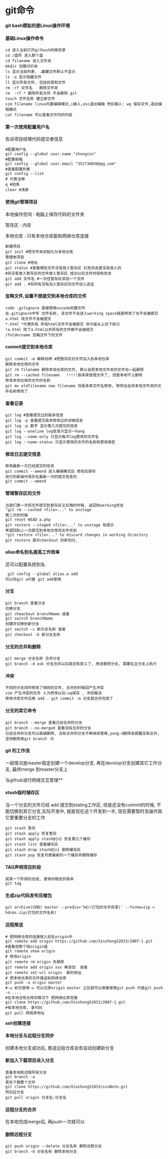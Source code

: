 # git命令

**git bash模拟的是Linux操作环境**

#### **基础Linux操作命令**

````linux
cd 进入当前打开gitbush的根目录
cd /盘符 进入那个盘
cd filaname 进入文件夹
mkdir 创建问价夹
ls 显示当前列表. .赢藏文件默认不显示
ls -a 显示隐藏文件
ll 显示所有文件, 包括目录和文件
rm -rf 文件名   删除文件夹 
rm  -rf * 删除所有文件 不会删除.git
touch 文件名称 建立新文件
vim filename linux内置编辑模式,i输入,esc退出编辑 然后输入: wq 保存文件,退出编辑模式  
cat filename 可以查看文件内的内容
````

#### **第一次使用配置用户名**

告诉项目经理代码提交者信息

```git
#配置用户名
git config --global user.name "zhongxin"
#配置邮箱
git config --global user.email "352730038@qq.com"
#查看配置列表
git config --list
# 代表注释
q #结束
clear #清屏
```

#### **使用git管理项目**

本地操作空间 : 电脑上保存代码的文件夹

暂存区 : 内存

本地仓库 : 只有本地仓库能和网络仓库连接

```git
新建项目
git init #把文件夹初始化为本地仓库
管理老项目
git clone #地址
git status #查看哪些文件没有放入暂存区 红色状态是没有放入的
#将没有放入暂存区的文件放入暂存区 成功以后文件时绿色状态
git add 文件名 #一次往暂存区添加一个文件
git add . #将所有没有加入暂存区的文件加入进去
```

#### **忽略文件,设置不想提交到本地仓库的文件**

````linux
code .gitignore 直接使用vscode创建文件
在.gitignore中写 文件名称, 该文件不会进入working space就是修改了也不会被提交
a.html 改文件不会被提交
*.html *代表所有 所有html文件不会被提交 命令是从上往下执行
!a.html 除了a.html以外所有的文件都不会被提交
/foldername 忽略文件下的文件
````

#### **commit提交到本地仓库**

````
git commit -m 解释说明 #把暂存区的文件加入到本地仓库
删除本地仓库的文件
git rm filename 删除本地仓库的文件, 默认会把本地文件夹的文件也一起删除
git rm --cached filename   !!!!!版本库放错文件了, 但是本地不上删除
修改本地仓库的文件的名称
git mv oldfilename new filename 将版本库文件名修改, 默然也会将本地文件夹的文件名称修改了
````

#### **查看记录**

````linux
git log #查看提交过的版本信息
git log -p 查看提交版本修改过的详细信息
git log -p 数字 显示第几次提交的信息
git log --oneline log信息只显示一hang
git log --name-only 只显示每次log更改的文件名
git log --name-status 只显示更改的文件的名称和更改类型
````

#### **修改日志提交信息**

````linux
修改最新一次已经提交的信息
git commit --amend 进入编辑模式后 修改后保存
进行的新操作保存在最新一次的提交信息内
git commit --amend 
````

#### **管理暂存区的文件**

````linux
当我们第一次将文件提交到暂存区又后悔的时候, 返回到working状态
"git rm --cached <file>..." to unstage
第二次的时候
git reset HEAD a.php
git restore --staged <file>..." to unstage 有提示
希望回到上一次提交到本地仓库的文件状态
"git restore <file>..." to discard changes in working directory
git restore 是对checkout 的新划分, 
````

#### **alias命名别名提高工作效率**

还可以配置系统别名 

````linux
 git config --global alias.a add
可以将git a代替 git add使用
````

#### **分支**

````linux
git branch 查看分支
切换分支
git cheackout branchName 或者
git switch branchName
创建并切换到新分支
git switch -c 新分支名称 或者
git checkout -b 新分支名称
````

#### **分支的合并和删除**

````linux
git merge 分支名称 合并分支
git branch -d ask 分支合并以后就没有意义了, 用该删除分支, 需要在主分支上执行
````

#### **冲突**

````linux
不同的分支同时修改了相同的文件, 合并的时候回产生冲突
vim 产生冲突的文件 人为修改以后:wq保存 , 冲突解决
修改冲突文件后再 add . git commit -m 分支就合并完成了
````

#### **分支的其它命令**

````linux
git branch --merge 查看已经合并的分支
git branch --no-merged 查看没有合并的分支
已经合并的分支可以直接删除, 没有合并的分支不再继续使用,yong-d删除会提醒没有合并, 坚持删除用git branch -D 
````

#### **git 的工作流**

 一般情况是master稳定创建一个develop分支, 再在devolop分支创建其它工作分支, 最终merge 到master分支上

与github进行网络交互管理**

#### stash**临时储存区**

当一个分支的文件已经 add 提交到stating工作区, 但是还没有commit的时候, 不能切换到其它分支,实际开发中, 就是现在这个开发到一半, 现在需要暂时去操作其它更重要分支的工作

````linux
git stash 暂存
git stash apply 恢复暂存
git stash apply stash@{n} 恢复第几个缓存
git stash list 查看缓存区
git stash drop stash@{n} 删除缓存区
git stash pop 恢复列表最新的一个缓存并删除缓存
````

#### TAG声明项目阶段

````linux
就某一个阶段的总结, 是相对稳定的版本
git tag
````

#### 生成zip代码发布压缩包

````linux
git archive(归档) master --predix='hd/(打包的文件目录)' --forma=zip > hdcms.zip(打包的文件名称)
````

#### 远程推送

```git
# 把网络仓库的连接放入别名origin中
git remote add origin https://github.com/Xinzhong52033/2007-1.git
#查看但那个钱origin值
git remote show origin
# 修改origin
git remote rm origin 先移除
git remote add origin xxx 再添加  或者
git remote set-url origin  新的地址
# 把本地仓库的文件推送到网络仓库
git push -u origin master 
#-u 初次使用-u 可以记录origin master 之后就可以直接使用git push 代替git push -u ....
#在本地没有仓库的情况下 把网络仓库克隆
git clone https://github.com/Xinzhong52033/2007-1.git
#有本地仓库, 拿代码
git pull 网络库地址
```

**ssh创建连接**



#### 本地分支与远程分支同步

创建本地分支成功后, 推送远程仓库会有自动创建新分支

#### 新加入下载项目进入分支

````linux
查看本地和远程所有分支
git branch -a
首先下载整个文件
git clone https://github.com/Xinzhong52033/xinNote.git
然后拉分支
git pull origin 分支名:分支名
````

#### 远程分支的合并

在本地完成merge后, 再push一次就可以

#### 删除远程分支

````linux
git push origin --delete 分支名称 删除远程分支
git branch -d 分支名称 删除本地分支
````

